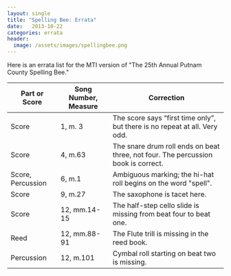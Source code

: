 ```yaml
---
layout: single
title: "Spelling Bee: Errata"
date:   2013-10-22
categories: errata
header:
  image: /assets/images/spellingbee.png
---
```

Here is an errata list for the MTI version of "The 25th Annual Putnam County Spelling Bee."
<table>
	<thead>
		<th>Part or Score</th>
		<th>Song Number, Measure</th>
		<th>Correction</th>
	 </thead>
	<tr>
		<td>Score</td>
		<td>1, m. 3</td>
		<td>The score says “first time only”, but there is no repeat at all. Very odd.</td>
	</tr>
	<tr>
		<td>Score</td>
		<td>4, m.63</td>
		<td>The snare drum roll ends on beat three, not four. The percussion book is correct.</td>
	</tr>
	<tr>
		<td>Score, Percussion</td>
		<td>6, m.1</td>
		<td>Ambiguous marking; the hi-hat roll begins on the word "spell".</td>
	</tr>
	<tr>
		<td>Score</td>
		<td>9, m.27</td>
		<td>The saxophone is tacet here.</td>
	</tr>
	<tr>
		<td>Score</td>
		<td>12, mm.14-15</td>
		<td>The half-step cello slide is missing from beat four to beat one.</td>
	</tr>
	<tr>
		<td>Reed</td>
		<td>12, mm.88-91</td>
		<td>The Flute trill is missing in the reed book.</td>
	</tr>
	<tr>
		<td>Percussion</td>
		<td>12, m.101</td>
		<td>Cymbal roll starting on beat two is missing.</td>
	</tr>
</table>
